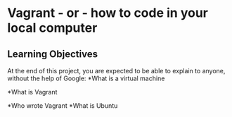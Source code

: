 # Vagrant - or - how to code in your local computer
## Learning Objectives
At the end of this project, you are expected to be able to explain to anyone, without the help of Google:
*What is a virtual machine

*What is Vagrant

*Who wrote Vagrant
*What is Ubuntu
